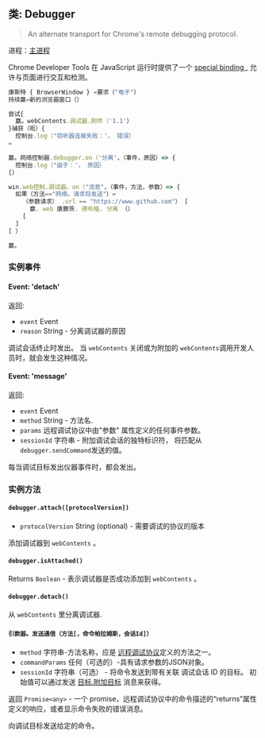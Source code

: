 ## 类: Debugger

> An alternate transport for Chrome's remote debugging protocol.

进程：[主进程](../glossary.md#main-process)

Chrome Developer Tools 在 JavaScript 运行时提供了一个 [ special binding ][rdp], 允许与页面进行交互和检测。

```javascript
康斯特 { BrowserWindow } =要求（"电子"）
持续赢=新的浏览器窗口（）

尝试{
  赢。webContents.调试器.附件（'1.1'）
}捕获（呃）{
  控制台.log（"窃听器连接失败：'， 错误）
=

赢。网络控制器.debugger.on（'分离'，（事件，原因）=> {
  控制台.log（"由于：'， 原因）
[）

win.web控制.调试器。on（"消息"，（事件，方法，参数）=> {
  如果（方法=="网络。请求将发送"）=
    （参数请求） .url == "https://www.github.com"） [
      赢. web 康滕茨. 德布格. 分离 （）
    [
  ]
[ ）

赢。
```

### 实例事件

#### Event: 'detach'

返回:

* `event` Event
* `reason` String - 分离调试器的原因

调试会话终止时发出。 当 `webContents` 关闭或为附加的 `webContents`调用开发人员时，就会发生这种情况。

#### Event: 'message'

返回:

* `event` Event
* `method` String - 方法名.
* `params` 远程调试协议中由"参数" 属性定义的任何事件参数。
* `sessionId` 字符串 - 附加调试会话的独特标识符， 将匹配从 `debugger.sendCommand`发送的值。

每当调试目标发出仪器事件时，都会发出。

### 实例方法

#### `debugger.attach([protocolVersion])`

* `protocolVersion` String (optional) - 需要调试的协议的版本

添加调试器到 `webContents` 。

#### `debugger.isAttached()`

Returns `Boolean` - 表示调试器是否成功添加到 `webContents` 。

#### `debugger.detach()`

从 `webContents` 里分离调试器.

#### `引款器。发送通信（方法[，命令帕拉姆斯，会话Id]）`

* `method` 字符串-方法名称，应是 [远程调试协议][rdp]定义的方法之一。
* `commandParams` 任何（可选的）-具有请求参数的JSON对象。
* `sessionId` 字符串（可选） - 将命令发送到带有关联 调试会话 ID 的目标。 初始值可以通过发送 [目标.附加目标][attachToTarget] 消息来获得。

返回 `Promise<any>` - 一个 promise，远程调试协议中的命令描述的“returns”属性定义的响应，或者显示命令失败的错误消息。

向调试目标发送给定的命令。

[rdp]: https://chromedevtools.github.io/devtools-protocol/

[rdp]: https://chromedevtools.github.io/devtools-protocol/

[attachToTarget]: https://chromedevtools.github.io/devtools-protocol/tot/Target/#method-attachToTarget
